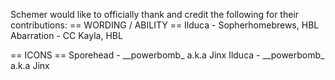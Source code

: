 Schemer would like to officially thank and credit the following for their contributions:
== WORDING / ABILITY ==
Ilduca - Sopherhomebrews, HBL
Abarration - CC Kayla, HBL
 
== ICONS ==
Sporehead - \_\_powerbomb_ a.k.a Jinx
Ilduca - \_\_powerbomb_ a.k.a Jinx